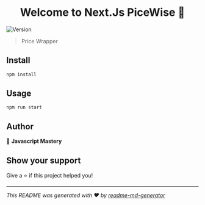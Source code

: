 <h1 align="center">Welcome to Next.Js PiceWise 👋</h1>
<p>
  <img alt="Version" src="https://img.shields.io/badge/version-0.1.0-blue.svg?cacheSeconds=2592000" />
</p>

> Price Wrapper

## Install

```sh
npm install
```

## Usage

```sh
npm run start
```

## Author

👤 **Javascript Mastery**


## Show your support

Give a ⭐️ if this project helped you!

***
_This README was generated with ❤️ by [readme-md-generator](https://github.com/kefranabg/readme-md-generator)_